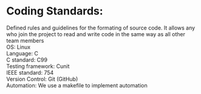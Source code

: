 # Coding Standards:
Defined rules and guidelines for the formating of source code.  It allows any who join the project to read and write code in the same way as all other team members\
  OS: Linux\
  Language: C\
  C standard: C99\
  Testing framework: Cunit\
  IEEE standard: 754\
  Version Control: Git (GitHub)\
  Automation: We use a makefile to implement automation
